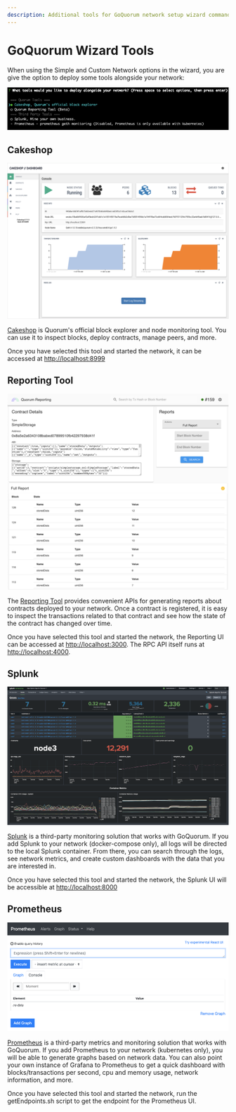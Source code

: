 ```yaml
---
description: Additional tools for GoQuorum network setup wizard command line tool
---
```


# GoQuorum Wizard Tools

When using the Simple and Custom Network options in the wizard, you are give the option to deploy some tools alongside your network:

![Wizard Tools Selection](../../../images/wizard/WizardTools.png)

## Cakeshop

![Cakeshop](../../../images/console.png)

[Cakeshop](https://github.com/ConsenSys/cakeshop) is Quorum's official block explorer and node monitoring tool. You can use it to inspect blocks, deploy contracts, manage peers, and more.

Once you have selected this tool and started the network, it can be accessed at [http://localhost:8999](http://localhost:8999)

## Reporting Tool

![Reporting Tool](../../../images/reporting2.png)

The [Reporting Tool](https://github.com/ConsenSys/quorum-reporting) provides convenient APIs for generating reports about contracts deployed to your network. Once a contract is registered, it is easy to inspect the transactions related to that contract and see how the state of the contract has changed over time.

Once you have selected this tool and started the network, the Reporting UI can be accessed at [http://localhost:3000](http://localhost:3000). The RPC API itself runs at [http://localhost:4000](http://localhost:4000).

## Splunk

![Splunk](../../../images/splunk.png)

[Splunk](https://splunkbase.splunk.com/app/4866/#/details) is a third-party monitoring solution that works with GoQuorum. If you add Splunk to your network (docker-compose only), all logs will be directed to the local Splunk container. From there, you can search through the logs, see network metrics, and create custom dashboards with the data that you are interested in.

Once you have selected this tool and started the network, the Splunk UI will be accessible at [http://localhost:8000](http://localhost:8000)

## Prometheus

![Prometheus](../../../images/prometheus.png)

[Prometheus](https://prometheus.io) is a third-party metrics and monitoring solution that works with GoQuorum. If you add Prometheus to your network (kubernetes only), you will be able to generate graphs based on network data. You can also point your own instance of Grafana to Prometheus to get a quick dashboard with blocks/transactions per second, cpu and memory usage, network information, and more.

Once you have selected this tool and started the network, run the getEndpoints.sh script to get the endpoint for the Prometheus UI.
